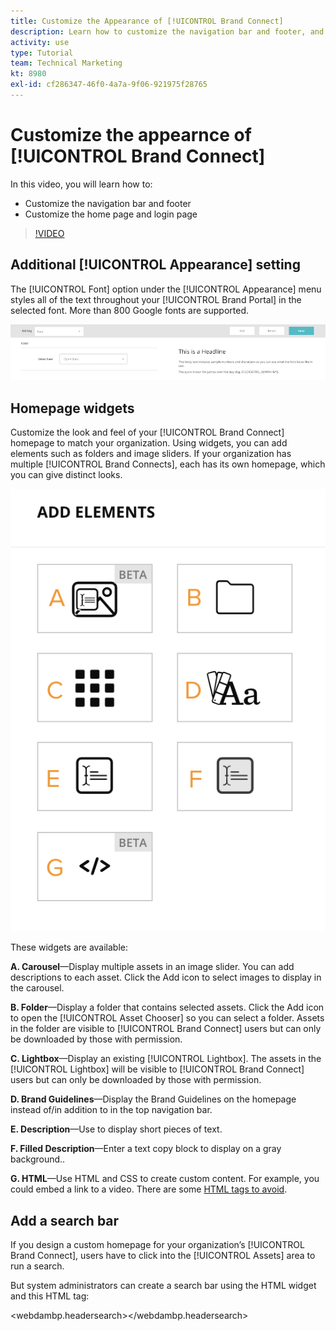 ```yaml
---
title: Customize the Appearance of [!UICONTROL Brand Connect]
description: Learn how to customize the navigation bar and footer, and customize the home page and login page in [!UICONTROL Brand Connect] for [!UICONTROL Workfront DAM].
activity: use
type: Tutorial
team: Technical Marketing
kt: 8980
exl-id: cf286347-46f0-4a7a-9f06-921975f28765
---
```

# Customize the appearnce of [!UICONTROL Brand Connect]

In this video, you will learn how to:

* Customize the navigation bar and footer
* Customize the home page and login page

>[!VIDEO](https://video.tv.adobe.com/v/335242/?quality=12)

## Additional [!UICONTROL Appearance] setting

The [!UICONTROL Font] option under the [!UICONTROL Appearance] menu styles all of the text throughout your [!UICONTROL Brand Portal] in the selected font. More than 800 Google fonts are supported.

![The [!UICONTROL Font] option under the [!UICONTROL Appearance] menu style for the [!UICONTROL Brand Portal]](assets/02-brand-connect-appearance-font.png)

## Homepage widgets

Customize the look and feel of your [!UICONTROL Brand Connect] homepage to match your organization. Using widgets, you can add elements such as folders and image sliders. If your organization has multiple [!UICONTROL Brand Connects], each has its own homepage, which you can give distinct looks.

![A screenshot of the available widgets for your [!UICONTROL Brand Connect] homepage](assets/03-brand-connect-home-page-widgets.png)

These widgets are available:

**A. Carousel**—Display multiple assets in an image slider. You can add descriptions to each asset. Click the Add icon to select images to display in the carousel.

**B. Folder**—Display a folder that contains selected assets. Click the Add icon to open the [!UICONTROL Asset Chooser] so you can select a folder. Assets in the folder are visible to [!UICONTROL Brand Connect] users but can only be downloaded by those with permission.

**C. Lightbox**—Display an existing [!UICONTROL Lightbox]. The assets in the [!UICONTROL Lightbox] will be visible to [!UICONTROL Brand Connect] users but can only be downloaded by those with permission.

**D. Brand Guidelines**—Display the Brand Guidelines on the homepage instead of/in addition to in the top navigation bar.

**E. Description**—Use to display short pieces of text.

**F. Filled Description**—Enter a text copy block to display on a gray background..

**G. HTML**—Use HTML and CSS to create custom content. For example, you could embed a link to a video. There are some [HTML tags to avoid](https://www.damsuccess.com/hc/en-us/articles/206170043-Brand-Connect-Admin-Guide#html).

## Add a search bar

If you design a custom homepage for your organization’s [!UICONTROL Brand Connect], users have to click into the [!UICONTROL Assets] area to run a search. 

But system administrators can create a search bar using the HTML widget and this HTML tag:

<webdambp.headersearch></webdambp.headersearch>
